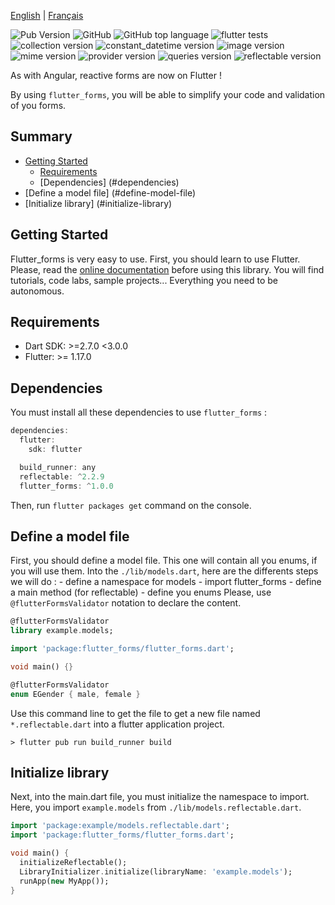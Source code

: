 [English](https://github.com/maxime-aubry/flutter_forms/blob/main/README.md) |
[Français](https://github.com/maxime-aubry/flutter_forms/blob/main/resources/translations/fr_FR/README.md)

![Pub Version](https://img.shields.io/pub/v/flutter_forms)
![GitHub](https://img.shields.io/github/license/maxime-aubry/flutter_forms)
![GitHub top language](https://img.shields.io/github/languages/top/maxime-aubry/flutter_forms)
![flutter tests](https://github.com/maxime-aubry/flutter_forms/workflows/flutter%20tests/badge.svg?branch=master)
![collection version](https://img.shields.io/badge/collection-1.15.0-brightgreen)
![constant_datetime version](https://img.shields.io/badge/collection-1.0.0-brightgreen)
![image version](https://img.shields.io/badge/collection-2.1.19-brightgreen)
![mime version](https://img.shields.io/badge/collection-1.0.0-brightgreen)
![provider version](https://img.shields.io/badge/collection-5.0.0-brightgreen)
![queries version](https://img.shields.io/badge/collection-0.1.14-brightgreen)
![reflectable version](https://img.shields.io/badge/collection-2.2.9-brightgreen)

As with Angular, reactive forms are now on Flutter !

By using `flutter_forms`, you will be able to simplify your code and validation of you forms.

## Summary

- [Getting Started](#getting-started)
    - [Requirements](#requirements)
    - [Dependencies] (#dependencies)
- [Define a model file] (#define-model-file)
- [Initialize library] (#initialize-library)


## Getting Started

Flutter_forms is very easy to use. First, you should learn to use Flutter.
Please, read the [online documentation](https://flutter.dev/docs) before using this library.
You will find tutorials, code labs, sample projects... Everything you need to be autonomous.

## Requirements

- Dart SDK: >=2.7.0 <3.0.0
- Flutter: >= 1.17.0

## Dependencies

You must install all these dependencies to use `flutter_forms` :

``` dart
dependencies:
  flutter:
    sdk: flutter

  build_runner: any
  reflectable: ^2.2.9
  flutter_forms: ^1.0.0
```

Then, run `flutter packages get` command on the console.

## Define a model file

First, you should define a model file.
This one will contain all you enums, if you will use them.
Into the `./lib/models.dart`, here are the differents steps we will do :
    - define a namespace for models
    - import flutter_forms
    - define a main method (for reflectable)
    - define you enums
Please, use `@flutterFormsValidator` notation to declare the content.

```dart
@flutterFormsValidator
library example.models;

import 'package:flutter_forms/flutter_forms.dart';

void main() {}

@flutterFormsValidator
enum EGender { male, female }
```

Use this command line to get the file to get a new file named `*.reflectable.dart` into a flutter application project.

```console
> flutter pub run build_runner build
```

## Initialize library

Next, into the main.dart file, you must initialize the namespace to import.
Here, you import `example.models` from `./lib/models.reflectable.dart`.

```dart
import 'package:example/models.reflectable.dart';
import 'package:flutter_forms/flutter_forms.dart';

void main() {
  initializeReflectable();
  LibraryInitializer.initialize(libraryName: 'example.models');
  runApp(new MyApp());
}
```
